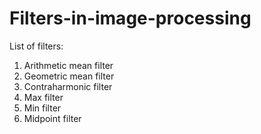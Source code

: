 # Filters-in-image-processing

List of filters:          
1. Arithmetic mean filter								
2. Geometric mean filter							
3. Contraharmonic filter          
4. Max filter         
5. Min filter         
6. Midpoint filter          
